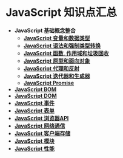 # JavaScript 知识点汇总

+ **JavaScript 基础概念整合**
  - **[JavaScript 变量和数据类型](./Notes/JavaScript%20变量和数据类型.md)**
  - **[JavaScript 语法和强制类型转换](./Notes/JavaScript%20语法和强制类型转换.md)**
  - **[JavaScript 函数, 作用域和垃圾回收](./Notes/JavaScript%20作用域和垃圾回收.md)**
  - **[JavaScript 原型和面向对象](./Notes/JavaScript%20原型和面向对象.md)**
  - **[JavaScript 代理和反射](./Notes/JavaScript%20代理和反射.md)**
  - **[JavaScript 迭代器和生成器](./Notes/JavaScript%20迭代器和生成器.md)**
  - **[JavaScript Promise](./Notes/JavaScript%20Promise.md)**
+ **[JavaScript BOM](./Notes/JavaScript%20BOM.md)**
+ **[JavaScript DOM]()**
+ **[JavaScript 事件]()**
+ **[JavaScript 表单]()**
+ **[JavaScript 浏览器API]()**
+ **[JavaScript 网络通信]()**
+ **[JavaScript 客户端存储]()**
+ **[JavaScript 模块]()**
+ **[JavaScript 性能]()**
